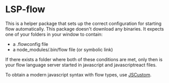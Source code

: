 # LSP-flow

This is a helper package that sets up the correct configuration for starting
flow automatically. This package doesn't download any binaries. It expects
one of your folders in your window to contain:

- a .flowconfig file
- a node_modules/.bin/flow file (or symbolic link)

If there exists a folder where both of these conditions are met, only then is
your flow language server started in javascript and javascriptreact files.

To obtain a modern javascript syntax with flow types, use [JSCustom](https://packagecontrol.io/packages/JSCustom).
